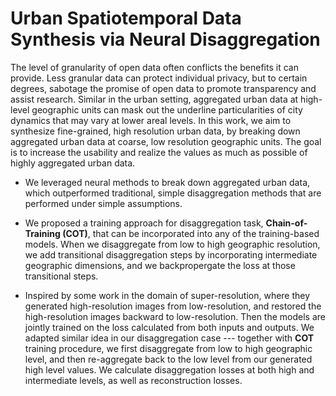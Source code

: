 # Urban Spatiotemporal Data Synthesis via Neural Disaggregation

The level of granularity of open data often conflicts the benefits it can provide. Less granular data can protect individual privacy, but to certain degrees, sabotage the promise of open data to promote transparency and assist research. Similar in the urban setting, aggregated urban data at high-level geographic units can mask out the underline particularities of city dynamics that may vary at lower areal levels. In this work, we aim to synthesize fine-grained, high resolution urban data, by breaking down aggregated urban data at coarse, low resolution geographic units. The goal is to increase the usability and realize the values as much as possible of highly aggregated urban data. 

- We leveraged neural methods to break down aggregated urban data, which outperformed traditional, simple disaggregation methods that are performed under simple assumptions. 

- We proposed a training approach for disaggregation task, **Chain-of-Training (COT)**, that can be incorporated into any of the training-based models. When we disaggregate from low to high geographic resolution, we add transitional disaggregation steps by incorporating intermediate geographic dimensions, and we backpropergate the loss at those transitional steps.

- Inspired by some work in the domain of super-resolution, where they generated high-resolution images from low-resolution, and restored the high-resolution images backward to low-resolution. Then the models are jointly trained on the loss calculated from both inputs and outputs. We adapted similar idea in our disaggregation case --- together with **COT** training procedure, we first disaggregate from low to high geographic level, and then re-aggregate back to the low level from our generated high level values. We calculate disaggregation losses at both high and intermediate levels, as well as reconstruction losses.

